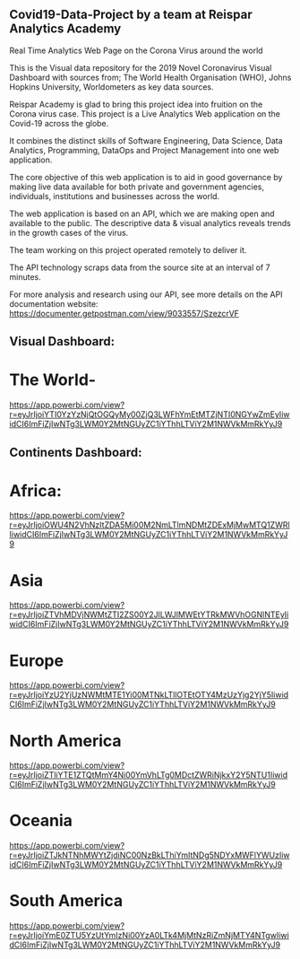 ## Covid19-Data-Project by a team at Reispar Analytics Academy

Real Time Analytics Web Page on the Corona Virus around the world

This is the Visual data repository for the 2019 Novel Coronavirus Visual Dashboard with sources from; The World Health Organisation (WHO), Johns Hopkins University, Worldometers as key data sources.

Reispar Academy is glad to bring this project idea into fruition on the Corona virus case. This project is a Live Analytics Web application on the Covid-19 across the globe.

It combines the distinct skills of Software Engineering, Data Science, Data Analytics, Programming, DataOps and Project Management into one web application. 

The core objective of this web application is to aid in good governance by making live data available for both private and government agencies, individuals, institutions and businesses across the world.

The web application is based on an API, which we are making open and available to the public. The descriptive data & visual analytics reveals trends in the growth cases of the virus. 

The team working on this project operated remotely to deliver it.

The API technology scraps data from the source site at an interval of 7 minutes. 

For more analysis and research using our API, see more details on the API documentation website:
https://documenter.getpostman.com/view/9033557/SzezcrVF 

## Visual Dashboard:

# The World- 
https://app.powerbi.com/view?r=eyJrIjoiYTI0YzYzNjQtOGQyMy00ZjQ3LWFhYmEtMTZjNTI0NGYwZmEyIiwidCI6ImFiZjIwNTg3LWM0Y2MtNGUyZC1iYThhLTViY2M1NWVkMmRkYyJ9

## Continents Dashboard:

# Africa:
https://app.powerbi.com/view?r=eyJrIjoiOWU4N2VhNzItZDA5Mi00M2NmLTlmNDMtZDExMjMwMTQ1ZWRlIiwidCI6ImFiZjIwNTg3LWM0Y2MtNGUyZC1iYThhLTViY2M1NWVkMmRkYyJ9

# Asia 
https://app.powerbi.com/view?r=eyJrIjoiZTVhMDVjNWMtZTI2ZS00Y2JlLWJlMWEtYTRkMWVhOGNlNTEyIiwidCI6ImFiZjIwNTg3LWM0Y2MtNGUyZC1iYThhLTViY2M1NWVkMmRkYyJ9 

# Europe
https://app.powerbi.com/view?r=eyJrIjoiYzU2YjUzNWMtMTE1Yi00MTNkLTllOTEtOTY4MzUzYjg2YjY5IiwidCI6ImFiZjIwNTg3LWM0Y2MtNGUyZC1iYThhLTViY2M1NWVkMmRkYyJ9

# North America
https://app.powerbi.com/view?r=eyJrIjoiZTliYTE1ZTQtMmY4Ni00YmVhLTg0MDctZWRiNjkxY2Y5NTU1IiwidCI6ImFiZjIwNTg3LWM0Y2MtNGUyZC1iYThhLTViY2M1NWVkMmRkYyJ9

# Oceania
https://app.powerbi.com/view?r=eyJrIjoiZTJkNTNhMWYtZjdiNC00NzBkLThiYmItNDg5NDYxMWFlYWUzIiwidCI6ImFiZjIwNTg3LWM0Y2MtNGUyZC1iYThhLTViY2M1NWVkMmRkYyJ9

# South America 
https://app.powerbi.com/view?r=eyJrIjoiYmE0ZTU5YzUtYmIzNi00YzA0LTk4MjMtNzRiZmNjMTY4NTgwIiwidCI6ImFiZjIwNTg3LWM0Y2MtNGUyZC1iYThhLTViY2M1NWVkMmRkYyJ9

